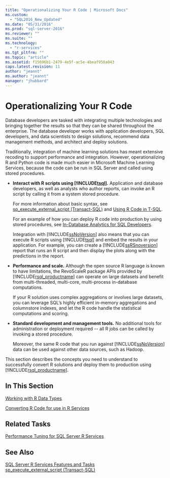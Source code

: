 ```yaml
---
title: "Operationalizing Your R Code | Microsoft Docs"
ms.custom: 
  - "SQL2016_New_Updated"
ms.date: "05/31/2016"
ms.prod: "sql-server-2016"
ms.reviewer: ""
ms.suite: ""
ms.technology: 
  - "r-services"
ms.tgt_pltfrm: ""
ms.topic: "article"
ms.assetid: f15696b1-2479-4e5f-ac5e-4beaf958a043
caps.latest.revision: 11
author: "jeannt"
ms.author: "jeannt"
manager: "jhubbard"
---
```

# Operationalizing Your R Code
  
  Database developers are tasked with integrating multiple technologies and bringing together the results so that they can be shared throughout the enterprise. The database developer works with application developers, SQL developers, and data scientists to design solutions, recommend data management methods, and architect and deploy solutions. 

  Traditionally, integration of machine learning solutions has meant extensive recoding to support performance and integration. However, operationalizing  R and Python code is made much easier in Microsoft Machine Learning Services, because the code can be run in SQL Server and called using stored procedures.   
  
-   **Interact with R scripts using [!INCLUDE[tsql](../../includes/tsql-md.md)].** Application and database developers, as well as analysts who author reports, can invoke an R script by calling it from a system stored procedure.  
  
     For more information about basic syntax, see [sp_execute_external_script &#40;Transact-SQL&#41;](../../relational-databases/system-stored-procedures/sp-execute-external-script-transact-sql.md) and [Using R Code in T-SQL](../../advanced-analytics/r-services/using-r-code-in-transact-sql-sql-server-r-services.md).  
 
    For an example of how you can deploy R code into production by using stored procedures, see [In-Database Analytics for SQL Developers](../../advanced-analytics/r-services/in-database-advanced-analytics-for-sql-developers-tutorial.md).
  
     Integration with [!INCLUDE[ssNoVersion](../../includes/ssnoversion-md.md)] also means that you can execute R scripts using [!INCLUDE[tsql](../../includes/tsql-md.md)] and embed the results in your application. For example, you can create a [!INCLUDE[ssRSnoversion](../../includes/ssrsnoversion-md.md)] report that runs an R script and then display the plots along with the predictions in the report.  
  
-   **Performance and scale.** Although the open source R language is known to have limitations, the RevoScaleR package APIs provided by [!INCLUDE[rsql_productname](../../includes/rsql-productname-md.md)] can operate on large datasets and benefit from multi-threaded, multi-core, multi-process in-database computations.  
  
     If your R solution uses complex aggregations or involves large datasets, you can leverage SQL’s highly efficient in-memory aggregations and columnstore indexes, and let the R code handle the statistical computations and scoring.  
  
-   **Standard development and management tools.** No additional tools for administration or deployment required -- all R jobs can be called by invoking a stored procedure.  
  
     Moreover, the same R code that you run against [!INCLUDE[ssNoVersion](../../includes/ssnoversion-md.md)] data can be used against other data sources, such as Hadoop.  
  
 This section describes the concepts you need to understand to successfully convert R solutions and deploy them to production using [!INCLUDE[rsql_productname](../../includes/rsql-productname-md.md)].  
  
## In This Section

[Working with R Data Types](../../advanced-analytics/r-services/working-with-r-data-types.md)

[Converting R Code for use in R Services](../../advanced-analytics/r-services/converting-r-code-for-use-in-r-services.md)

##  <a name="bkmk_RelatedTasks"></a> Related Tasks  
  
[Performance Tuning for SQL Server R Services](../../advanced-analytics/r-services/sql-server-r-services-performance-tuning.md)
 
## See Also  
 [SQL Server R Services Features and Tasks](../../advanced-analytics/r-services/sql-server-r-services-features-and-tasks.md)   
 [sp_execute_external_script &#40;Transact-SQL&#41;](../../relational-databases/system-stored-procedures/sp-execute-external-script-transact-sql.md)  
  
  
